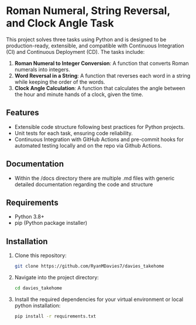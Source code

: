 # Roman Numeral, String Reversal, and Clock Angle Task

This project solves three tasks using Python and is designed to be production-ready, extensible, and compatible with Continuous Integration (CI) and Continuous Deployment (CD). The tasks include:

1. **Roman Numeral to Integer Conversion**: A function that converts Roman numerals into integers.
2. **Word Reversal in a String**: A function that reverses each word in a string while keeping the order of the words.
3. **Clock Angle Calculation**: A function that calculates the angle between the hour and minute hands of a clock, given the time.

## Features

- Extensible code structure following best practices for Python projects.
- Unit tests for each task, ensuring code reliability.
- Continuous Integration with GitHub Actions and pre-commit hooks for automated testing locally and on the repo via Github Actions.

## Documentation
- Within the /docs directory there are multiple .md files with generic detailed documentation regarding the code and structure

## Requirements

- Python 3.8+
- pip (Python package installer)

## Installation

1. Clone this repository:

   ```bash
   git clone https://github.com/RyanMDavies7/davies_takehome

2. Navigate into the project directory:
   ```bash 
   cd davies_takehome

3. Install the required dependencies for your virtual environment or local python installation:
   ```bash 
   pip install -r requirements.txt

